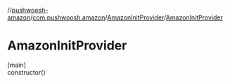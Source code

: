 //[pushwoosh-amazon](../../../index.md)/[com.pushwoosh.amazon](../index.md)/[AmazonInitProvider](index.md)/[AmazonInitProvider](-amazon-init-provider.md)

# AmazonInitProvider

[main]\
constructor()
